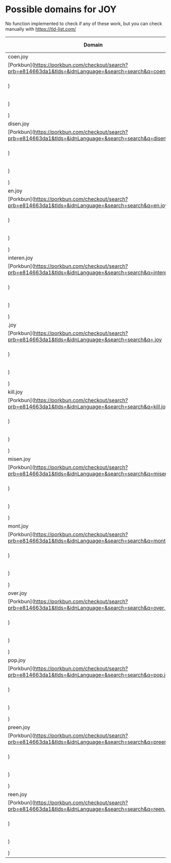 # Possible domains for JOY

No function implemented to check if any of these work, but you can check manually with https://tld-list.com/

| Domain | Porkbun | NameCheap | Google Domains |
|---|---|---|---|
| coen.joy | [Porkbun](https://porkbun.com/checkout/search?prb=e814663da1&tlds=&idnLanguage=&search=search&q=coen.joy) | [Namecheap](https://www.namecheap.com/domains/registration/results/?domain=coen.joy) | [Google](https://domains.google.com/registrar/search?searchTerm=coen.joy) |
| disen.joy | [Porkbun](https://porkbun.com/checkout/search?prb=e814663da1&tlds=&idnLanguage=&search=search&q=disen.joy) | [Namecheap](https://www.namecheap.com/domains/registration/results/?domain=disen.joy) | [Google](https://domains.google.com/registrar/search?searchTerm=disen.joy) |
| en.joy | [Porkbun](https://porkbun.com/checkout/search?prb=e814663da1&tlds=&idnLanguage=&search=search&q=en.joy) | [Namecheap](https://www.namecheap.com/domains/registration/results/?domain=en.joy) | [Google](https://domains.google.com/registrar/search?searchTerm=en.joy) |
| interen.joy | [Porkbun](https://porkbun.com/checkout/search?prb=e814663da1&tlds=&idnLanguage=&search=search&q=interen.joy) | [Namecheap](https://www.namecheap.com/domains/registration/results/?domain=interen.joy) | [Google](https://domains.google.com/registrar/search?searchTerm=interen.joy) |
| .joy | [Porkbun](https://porkbun.com/checkout/search?prb=e814663da1&tlds=&idnLanguage=&search=search&q=.joy) | [Namecheap](https://www.namecheap.com/domains/registration/results/?domain=.joy) | [Google](https://domains.google.com/registrar/search?searchTerm=.joy) |
| kill.joy | [Porkbun](https://porkbun.com/checkout/search?prb=e814663da1&tlds=&idnLanguage=&search=search&q=kill.joy) | [Namecheap](https://www.namecheap.com/domains/registration/results/?domain=kill.joy) | [Google](https://domains.google.com/registrar/search?searchTerm=kill.joy) |
| misen.joy | [Porkbun](https://porkbun.com/checkout/search?prb=e814663da1&tlds=&idnLanguage=&search=search&q=misen.joy) | [Namecheap](https://www.namecheap.com/domains/registration/results/?domain=misen.joy) | [Google](https://domains.google.com/registrar/search?searchTerm=misen.joy) |
| mont.joy | [Porkbun](https://porkbun.com/checkout/search?prb=e814663da1&tlds=&idnLanguage=&search=search&q=mont.joy) | [Namecheap](https://www.namecheap.com/domains/registration/results/?domain=mont.joy) | [Google](https://domains.google.com/registrar/search?searchTerm=mont.joy) |
| over.joy | [Porkbun](https://porkbun.com/checkout/search?prb=e814663da1&tlds=&idnLanguage=&search=search&q=over.joy) | [Namecheap](https://www.namecheap.com/domains/registration/results/?domain=over.joy) | [Google](https://domains.google.com/registrar/search?searchTerm=over.joy) |
| pop.joy | [Porkbun](https://porkbun.com/checkout/search?prb=e814663da1&tlds=&idnLanguage=&search=search&q=pop.joy) | [Namecheap](https://www.namecheap.com/domains/registration/results/?domain=pop.joy) | [Google](https://domains.google.com/registrar/search?searchTerm=pop.joy) |
| preen.joy | [Porkbun](https://porkbun.com/checkout/search?prb=e814663da1&tlds=&idnLanguage=&search=search&q=preen.joy) | [Namecheap](https://www.namecheap.com/domains/registration/results/?domain=preen.joy) | [Google](https://domains.google.com/registrar/search?searchTerm=preen.joy) |
| reen.joy | [Porkbun](https://porkbun.com/checkout/search?prb=e814663da1&tlds=&idnLanguage=&search=search&q=reen.joy) | [Namecheap](https://www.namecheap.com/domains/registration/results/?domain=reen.joy) | [Google](https://domains.google.com/registrar/search?searchTerm=reen.joy) |
